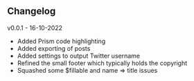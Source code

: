## Changelog

v0.0.1 - 16-10-2022

- Added Prism code highlighting
- Added exporting of posts
- Added settings to output Twitter username
- Refined the small footer which typically holds the copyright
- Squashed some $fillable and name => title issues
